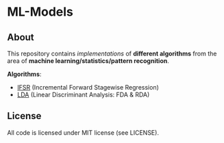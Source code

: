 # ML-Models

## About
This repository contains *implementations* of **different algorithms** from the area of
**machine learning/statistics/pattern recognition**.

**Algorithms**:
 - [IFSR](https://github.com/andreArtelt/ml-models/tree/master/ifsr) (Incremental Forward Stagewise Regression)
 - [LDA](https://github.com/andreArtelt/ml-models/tree/master/lda) (Linear Discriminant Analysis: FDA & RDA)

## License
All code is licensed under MIT license (see LICENSE).

